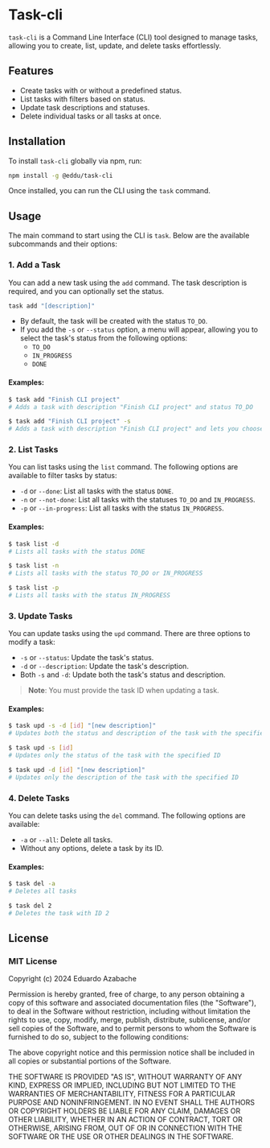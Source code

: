 # Task-cli

`task-cli` is a Command Line Interface (CLI) tool designed to manage tasks, allowing you to create, list, update, and delete tasks effortlessly.

## Features

- Create tasks with or without a predefined status.
- List tasks with filters based on status.
- Update task descriptions and statuses.
- Delete individual tasks or all tasks at once.

## Installation

To install `task-cli` globally via npm, run:

```bash
npm install -g @eddu/task-cli
```

Once installed, you can run the CLI using the `task` command.

## Usage

The main command to start using the CLI is `task`. Below are the available subcommands and their options:

### 1. Add a Task

You can add a new task using the `add` command. The task description is required, and you can optionally set the status.

```bash
task add "[description]"
```

- By default, the task will be created with the status `TO_DO`.
- If you add the `-s` or `--status` option, a menu will appear, allowing you to select the task's status from the following options:
  - `TO_DO`
  - `IN_PROGRESS`
  - `DONE`

#### Examples:

```bash
$ task add "Finish CLI project"
# Adds a task with description "Finish CLI project" and status TO_DO

$ task add "Finish CLI project" -s
# Adds a task with description "Finish CLI project" and lets you choose the status
```

### 2. List Tasks

You can list tasks using the `list` command. The following options are available to filter tasks by status:

- `-d` or `--done`: List all tasks with the status `DONE`.
- `-n` or `--not-done`: List all tasks with the statuses `TO_DO` and `IN_PROGRESS`.
- `-p` or `--in-progress`: List all tasks with the status `IN_PROGRESS`.

#### Examples:

```bash
$ task list -d
# Lists all tasks with the status DONE

$ task list -n
# Lists all tasks with the status TO_DO or IN_PROGRESS

$ task list -p
# Lists all tasks with the status IN_PROGRESS
```

### 3. Update Tasks

You can update tasks using the `upd` command. There are three options to modify a task:

- `-s` or `--status`: Update the task's status.
- `-d` or `--description`: Update the task's description.
- Both `-s` and `-d`: Update both the task's status and description.

> **Note**: You must provide the task ID when updating a task.

#### Examples:

```bash
$ task upd -s -d [id] "[new description]"
# Updates both the status and description of the task with the specified ID

$ task upd -s [id]
# Updates only the status of the task with the specified ID

$ task upd -d [id] "[new description]"
# Updates only the description of the task with the specified ID
```

### 4. Delete Tasks

You can delete tasks using the `del` command. The following options are available:

- `-a` or `--all`: Delete all tasks.
- Without any options, delete a task by its ID.

#### Examples:

```bash
$ task del -a
# Deletes all tasks

$ task del 2
# Deletes the task with ID 2
```

## License

### MIT License

Copyright (c) 2024 Eduardo Azabache

Permission is hereby granted, free of charge, to any person obtaining a copy
of this software and associated documentation files (the "Software"), to deal
in the Software without restriction, including without limitation the rights
to use, copy, modify, merge, publish, distribute, sublicense, and/or sell
copies of the Software, and to permit persons to whom the Software is
furnished to do so, subject to the following conditions:

The above copyright notice and this permission notice shall be included in all
copies or substantial portions of the Software.

THE SOFTWARE IS PROVIDED "AS IS", WITHOUT WARRANTY OF ANY KIND, EXPRESS OR
IMPLIED, INCLUDING BUT NOT LIMITED TO THE WARRANTIES OF MERCHANTABILITY,
FITNESS FOR A PARTICULAR PURPOSE AND NONINFRINGEMENT. IN NO EVENT SHALL THE
AUTHORS OR COPYRIGHT HOLDERS BE LIABLE FOR ANY CLAIM, DAMAGES OR OTHER
LIABILITY, WHETHER IN AN ACTION OF CONTRACT, TORT OR OTHERWISE, ARISING FROM,
OUT OF OR IN CONNECTION WITH THE SOFTWARE OR THE USE OR OTHER DEALINGS IN THE
SOFTWARE.
